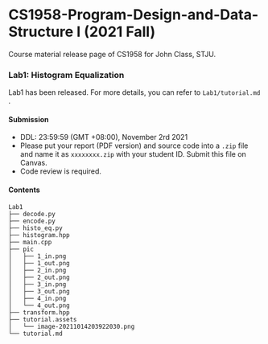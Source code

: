 # CS1958-Program-Design-and-Data-Structure I (2021 Fall)
Course material release page of CS1958 for John Class, STJU.

### Lab1: Histogram Equalization
Lab1 has been released. For more details, you can refer to `Lab1/tutorial.md` .
#### Submission
- DDL: 23:59:59 (GMT +08:00), November 2rd 2021
- Please put your report (PDF version) and source code into a `.zip` file and name it as `xxxxxxxx.zip` with your student ID. Submit this file on Canvas.
- Code review is required.
#### Contents
```
Lab1
├── decode.py
├── encode.py
├── histo_eq.py
├── histogram.hpp
├── main.cpp
├── pic
│   ├── 1_in.png
│   ├── 1_out.png
│   ├── 2_in.png
│   ├── 2_out.png
│   ├── 3_in.png
│   ├── 3_out.png
│   ├── 4_in.png
│   └── 4_out.png
├── transform.hpp
├── tutorial.assets
│   └── image-20211014203922030.png
└── tutorial.md
```
